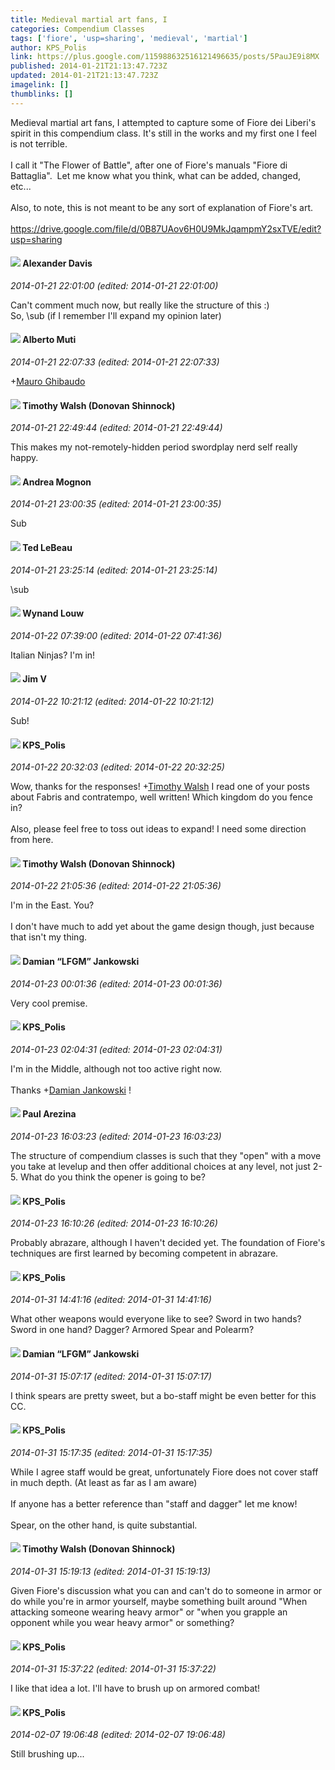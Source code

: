 ```yaml
---
title: Medieval martial art fans, I
categories: Compendium Classes
tags: ['fiore', 'usp=sharing', 'medieval', 'martial']
author: KPS_Polis
link: https://plus.google.com/115988632516121496635/posts/5PauJE9i8MX
published: 2014-01-21T21:13:47.723Z
updated: 2014-01-21T21:13:47.723Z
imagelink: []
thumblinks: []
---
```


Medieval martial art fans, I attempted to capture some of Fiore dei Liberi&#39;s spirit in this compendium class. It&#39;s still in the works and my first one I feel is not terrible.<br /><br />I call it &quot;The Flower of Battle&quot;, after one of Fiore&#39;s manuals &quot;Fiore di Battaglia&quot;.  Let me know what you think, what can be added, changed, etc... <br /><br />Also, to note, this is not meant to be any sort of explanation of Fiore&#39;s art.<br /><br /><a href="https://drive.google.com/file/d/0B87UAov6H0U9MkJqampmY2sxTVE/edit?usp=sharing" class="ot-anchor">https://drive.google.com/file/d/0B87UAov6H0U9MkJqampmY2sxTVE/edit?usp=sharing</a>
<div id='comment z13pdjcrzo25sdbsu22uid0pcsq1ednkq'>
  <h4><img src='{{site.baseurl}}//images/avatars/105849233547498253815_photo.jpg'> Alexander Davis</h4>
      <p><cite>2014-01-21 22:01:00 (edited: 2014-01-21 22:01:00)</cite></p>
        <p>Can&#39;t comment much now, but really like the structure of this :)<br />So, \sub (if I remember I&#39;ll expand my opinion later)</p>
</div>
        

<div id='comment z13pdjcrzo25sdbsu22uid0pcsq1ednkq'>
  <h4><img src='{{site.baseurl}}//images/avatars/115787882201313683519_photo.jpg'> Alberto Muti</h4>
      <p><cite>2014-01-21 22:07:33 (edited: 2014-01-21 22:07:33)</cite></p>
        <p><span class="proflinkWrapper"><span class="proflinkPrefix">+</span><a class="proflink" href="https://plus.google.com/108365340330250701083" oid="108365340330250701083">Mauro Ghibaudo</a></span> </p>
</div>
        

<div id='comment z13pdjcrzo25sdbsu22uid0pcsq1ednkq'>
  <h4><img src='{{site.baseurl}}//images/avatars/115406093886601460184_photo.jpg'> Timothy Walsh (Donovan Shinnock)</h4>
      <p><cite>2014-01-21 22:49:44 (edited: 2014-01-21 22:49:44)</cite></p>
        <p>This makes my not-remotely-hidden period swordplay nerd self really happy.</p>
</div>
        

<div id='comment z13pdjcrzo25sdbsu22uid0pcsq1ednkq'>
  <h4><img src='{{site.baseurl}}//images/avatars/109290298379581307777_photo.jpg'> Andrea Mognon</h4>
      <p><cite>2014-01-21 23:00:35 (edited: 2014-01-21 23:00:35)</cite></p>
        <p>Sub</p>
</div>
        

<div id='comment z13pdjcrzo25sdbsu22uid0pcsq1ednkq'>
  <h4><img src='{{site.baseurl}}//images/avatars/108395298106339079680_photo.jpg'> Ted LeBeau</h4>
      <p><cite>2014-01-21 23:25:14 (edited: 2014-01-21 23:25:14)</cite></p>
        <p>\sub</p>
</div>
        

<div id='comment z13pdjcrzo25sdbsu22uid0pcsq1ednkq'>
  <h4><img src='{{site.baseurl}}//images/avatars/111256963556395023796_photo.jpg'> Wynand Louw</h4>
      <p><cite>2014-01-22 07:39:00 (edited: 2014-01-22 07:41:36)</cite></p>
        <p>Italian Ninjas? I&#39;m in!</p>
</div>
        

<div id='comment z13pdjcrzo25sdbsu22uid0pcsq1ednkq'>
  <h4><img src='{{site.baseurl}}//images/avatars/115960798010335943593_photo.jpg'> Jim V</h4>
      <p><cite>2014-01-22 10:21:12 (edited: 2014-01-22 10:21:12)</cite></p>
        <p>Sub!</p>
</div>
        

<div id='comment z13pdjcrzo25sdbsu22uid0pcsq1ednkq'>
  <h4><img src='{{site.baseurl}}//images/avatars/115988632516121496635_photo.jpg'> KPS_Polis</h4>
      <p><cite>2014-01-22 20:32:03 (edited: 2014-01-22 20:32:25)</cite></p>
        <p>Wow, thanks for the responses! <span class="proflinkWrapper"><span class="proflinkPrefix">+</span><a class="proflink" href="https://plus.google.com/115406093886601460184" oid="115406093886601460184">Timothy Walsh</a></span> I read one of your posts about Fabris and contratempo, well written! Which kingdom do you fence in?<br /><br />Also, please feel free to toss out ideas to expand! I need some direction from here.</p>
</div>
        

<div id='comment z13pdjcrzo25sdbsu22uid0pcsq1ednkq'>
  <h4><img src='{{site.baseurl}}//images/avatars/115406093886601460184_photo.jpg'> Timothy Walsh (Donovan Shinnock)</h4>
      <p><cite>2014-01-22 21:05:36 (edited: 2014-01-22 21:05:36)</cite></p>
        <p>I&#39;m in the East. You?<br /><br />I don&#39;t have much to add yet about the game design though, just because that isn&#39;t my thing.</p>
</div>
        

<div id='comment z13pdjcrzo25sdbsu22uid0pcsq1ednkq'>
  <h4><img src='{{site.baseurl}}//images/avatars/100476170927206311405_photo.jpg'> Damian “LFGM” Jankowski</h4>
      <p><cite>2014-01-23 00:01:36 (edited: 2014-01-23 00:01:36)</cite></p>
        <p>Very cool premise.</p>
</div>
        

<div id='comment z13pdjcrzo25sdbsu22uid0pcsq1ednkq'>
  <h4><img src='{{site.baseurl}}//images/avatars/115988632516121496635_photo.jpg'> KPS_Polis</h4>
      <p><cite>2014-01-23 02:04:31 (edited: 2014-01-23 02:04:31)</cite></p>
        <p>I&#39;m in the Middle, although not too active right now.<br /><br />Thanks <span class="proflinkWrapper"><span class="proflinkPrefix">+</span><a class="proflink" href="https://plus.google.com/100476170927206311405" oid="100476170927206311405">Damian Jankowski</a></span> !</p>
</div>
        

<div id='comment z13pdjcrzo25sdbsu22uid0pcsq1ednkq'>
  <h4><img src='{{site.baseurl}}//images/avatars/111586412879869935960_photo.jpg'> Paul Arezina</h4>
      <p><cite>2014-01-23 16:03:23 (edited: 2014-01-23 16:03:23)</cite></p>
        <p>The structure of compendium classes is such that they &quot;open&quot; with a move you take at levelup and then offer additional choices at any level, not just 2-5. What do you think the opener is going to be?</p>
</div>
        

<div id='comment z13pdjcrzo25sdbsu22uid0pcsq1ednkq'>
  <h4><img src='{{site.baseurl}}//images/avatars/115988632516121496635_photo.jpg'> KPS_Polis</h4>
      <p><cite>2014-01-23 16:10:26 (edited: 2014-01-23 16:10:26)</cite></p>
        <p>Probably abrazare, although I haven&#39;t decided yet. The foundation of Fiore&#39;s techniques are first learned by becoming competent in abrazare.</p>
</div>
        

<div id='comment z13pdjcrzo25sdbsu22uid0pcsq1ednkq'>
  <h4><img src='{{site.baseurl}}//images/avatars/115988632516121496635_photo.jpg'> KPS_Polis</h4>
      <p><cite>2014-01-31 14:41:16 (edited: 2014-01-31 14:41:16)</cite></p>
        <p>What other weapons would everyone like to see? Sword in two hands? Sword in one hand? Dagger? Armored Spear and Polearm?</p>
</div>
        

<div id='comment z13pdjcrzo25sdbsu22uid0pcsq1ednkq'>
  <h4><img src='{{site.baseurl}}//images/avatars/100476170927206311405_photo.jpg'> Damian “LFGM” Jankowski</h4>
      <p><cite>2014-01-31 15:07:17 (edited: 2014-01-31 15:07:17)</cite></p>
        <p>I think spears are pretty sweet, but a bo-staff might be even better for this CC.</p>
</div>
        

<div id='comment z13pdjcrzo25sdbsu22uid0pcsq1ednkq'>
  <h4><img src='{{site.baseurl}}//images/avatars/115988632516121496635_photo.jpg'> KPS_Polis</h4>
      <p><cite>2014-01-31 15:17:35 (edited: 2014-01-31 15:17:35)</cite></p>
        <p>While I agree staff would be great, unfortunately Fiore does not cover staff in much depth. (At least as far as I am aware)<br /><br />If anyone has a better reference than &quot;staff and dagger&quot; let me know!<br /><br />Spear, on the other hand, is quite substantial. </p>
</div>
        

<div id='comment z13pdjcrzo25sdbsu22uid0pcsq1ednkq'>
  <h4><img src='{{site.baseurl}}//images/avatars/115406093886601460184_photo.jpg'> Timothy Walsh (Donovan Shinnock)</h4>
      <p><cite>2014-01-31 15:19:13 (edited: 2014-01-31 15:19:13)</cite></p>
        <p>Given Fiore&#39;s discussion what you can and can&#39;t do to someone in armor or do while you&#39;re in armor yourself, maybe something built around &quot;When attacking someone wearing heavy armor&quot; or &quot;when you grapple an opponent while you wear heavy armor&quot; or something?</p>
</div>
        

<div id='comment z13pdjcrzo25sdbsu22uid0pcsq1ednkq'>
  <h4><img src='{{site.baseurl}}//images/avatars/115988632516121496635_photo.jpg'> KPS_Polis</h4>
      <p><cite>2014-01-31 15:37:22 (edited: 2014-01-31 15:37:22)</cite></p>
        <p>I like that idea a lot. I&#39;ll have to brush up on armored combat!</p>
</div>
        

<div id='comment z13pdjcrzo25sdbsu22uid0pcsq1ednkq'>
  <h4><img src='{{site.baseurl}}//images/avatars/115988632516121496635_photo.jpg'> KPS_Polis</h4>
      <p><cite>2014-02-07 19:06:48 (edited: 2014-02-07 19:06:48)</cite></p>
        <p>Still brushing up... </p>
</div>
        